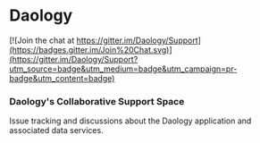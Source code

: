 # Daology

[![Join the chat at https://gitter.im/Daology/Support](https://badges.gitter.im/Join%20Chat.svg)](https://gitter.im/Daology/Support?utm_source=badge&utm_medium=badge&utm_campaign=pr-badge&utm_content=badge)

### Daology's Collaborative Support Space

Issue tracking and discussions about the Daology application and associated data services.
